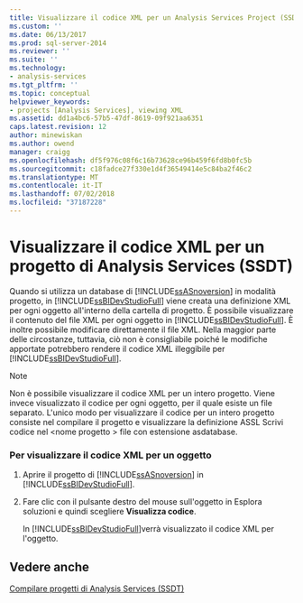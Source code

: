 ```yaml
---
title: Visualizzare il codice XML per un Analysis Services Project (SSDT) | Microsoft Docs
ms.custom: ''
ms.date: 06/13/2017
ms.prod: sql-server-2014
ms.reviewer: ''
ms.suite: ''
ms.technology:
- analysis-services
ms.tgt_pltfrm: ''
ms.topic: conceptual
helpviewer_keywords:
- projects [Analysis Services], viewing XML
ms.assetid: dd1a4bc6-57b5-47df-8619-09f921aa6351
caps.latest.revision: 12
author: minewiskan
ms.author: owend
manager: craigg
ms.openlocfilehash: df5f976c08f6c16b73628ce96b459f6fd8b0fc5b
ms.sourcegitcommit: c18fadce27f330e1d4f36549414e5c84ba2f46c2
ms.translationtype: MT
ms.contentlocale: it-IT
ms.lasthandoff: 07/02/2018
ms.locfileid: "37187228"
---
```

# <a name="view-the-xml-for-an-analysis-services-project-ssdt"></a>Visualizzare il codice XML per un progetto di Analysis Services (SSDT)
  Quando si utilizza un database di [!INCLUDE[ssASnoversion](../../includes/ssasnoversion-md.md)] in modalità progetto, in [!INCLUDE[ssBIDevStudioFull](../../includes/ssbidevstudiofull-md.md)] viene creata una definizione XML per ogni oggetto all'interno della cartella di progetto. È possibile visualizzare il contenuto del file XML per ogni oggetto in [!INCLUDE[ssBIDevStudioFull](../../includes/ssbidevstudiofull-md.md)]. È inoltre possibile modificare direttamente il file XML. Nella maggior parte delle circostanze, tuttavia, ciò non è consigliabile poiché le modifiche apportate potrebbero rendere il codice XML illeggibile per [!INCLUDE[ssBIDevStudioFull](../../includes/ssbidevstudiofull-md.md)].  
  
> [!NOTE]  
>  Non è possibile visualizzare il codice XML per un intero progetto. Viene invece visualizzato il codice per ogni oggetto, per il quale esiste un file separato. L'unico modo per visualizzare il codice per un intero progetto consiste nel compilare il progetto e visualizzare la definizione ASSL Scrivi codice nel \<nome progetto > file con estensione asdatabase.  
  
### <a name="to-view-the-xml-code-for-an-object"></a>Per visualizzare il codice XML per un oggetto  
  
1.  Aprire il progetto di [!INCLUDE[ssASnoversion](../../includes/ssasnoversion-md.md)] in [!INCLUDE[ssBIDevStudioFull](../../includes/ssbidevstudiofull-md.md)].  
  
2.  Fare clic con il pulsante destro del mouse sull'oggetto in Esplora soluzioni e quindi scegliere **Visualizza codice**.  
  
     In [!INCLUDE[ssBIDevStudioFull](../../includes/ssbidevstudiofull-md.md)]verrà visualizzato il codice XML per l'oggetto.  
  
## <a name="see-also"></a>Vedere anche  
 [Compilare progetti di Analysis Services &#40;SSDT&#41;](build-analysis-services-projects-ssdt.md)  
  
  
